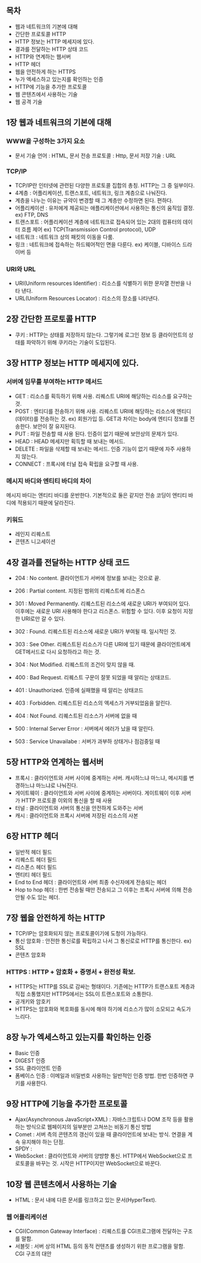 ## 목차
- 웹과 네트워크의 기본에 대해
- 간단한 프로토콜 HTTP
- HTTP 정보는 HTTP 메세지에 있다.
- 결과를 전달하는 HTTP 상태 코드
- HTTP와 연계하는 웹서버
- HTTP 헤더
- 웹을 안전하게 하는 HTTPS
- 누가 엑세스하고 있는지를 확인하는 인증
- HTTP에 기능을 추가한 프로토콜
- 웹 콘텐츠에서 사용하는 기술
- 웹 공격 기술

## 1장 웹과 네트워크의 기본에 대해
### WWW을 구성하는 3가지 요소 
- 문서 기술 언어 : HTML, 문서 전송 프로토콜 : Http, 문서 저장 기술 : URL
### TCP/IP
- TCP/IP란 인터넷에 관련된 다양한 프로토콜 집합의 총칭. HTTP는 그 중 일부이다. 
- 4계층 : 어플리케이션, 트랜스포트, 네트워크, 링크 계층으로 나눠진다. 
 - 계층을 나누는 이유는 규약이 변경할 때 그 계층만 수정하면 된다. 편하다. 
 - 어플리케이션 : 유저에게 제공되는 애플리케이션에서 사용하는 통신의 움직임 결정. ex) FTP, DNS
 - 트랜스포트 : 어플리케이션 계층에 네트워크로 접속되어 있는 2대의 컴퓨터의 데이터 흐름 제어 ex) TCP(Transmission Control protocol), UDP
 - 네트워크 : 네트워크 상의 패킷의 이동을 다룸. 
 - 링크 : 네트워크에 접속하는 하드웨어적인 면을 다룬다. ex) 케이블, 디바이스 드라이버 등  

### URI와 URL
- URI(Uniform resources Identifier) : 리소스를 식별하기 위한 문자열 전반을 나타 낸다. 
- URL(Uniform Resources Locator) : 리소스의 장소를 나타낸다. 

## 2장 간단한 프로토콜 HTTP
- 쿠키 : HTTP는 상태를 저장하지 않는다. 그렇기에 로그인 정보 등 클라이언트의 상태를 파악하기 위해 쿠키라는 기술이 도입된다. 
  
## 3장 HTTP 정보는 HTTP 메세지에 있다. 
### 서버에 임무를 부여하는 HTTP 메서드
- GET : 리소스를 획득하기 위해 사용. 리퀘스트 URI에 해당하는 리소스를 요구하는 것. 
- POST : 엔티디를 전송하기 위해 사용. 리퀘스트 URI에 해당하는 리소스에 엔티디(데이터)를 전송하는 것. ex) 회원가입 등. GET과 차이는 body에 엔티디 정보를 전송한다. 보안이 잘 유지된다.
- PUT : 파일 전송할 때 사용 된다. 인증이 없기 때문에 보안상의 문제가 있다. 
- HEAD : HEAD 메세지만 획득할 때 보내는 메서드.
- DELETE : 파일을 삭제할 때 보내는 메서드. 인증 기능이 없기 때문에 자주 사용하지 않는다. 
- CONNECT : 프록시에 터널 접속 확립을 요구할 때 사용.

### 메시지 바디와 엔티티 바디의 차이
메시지 바디는 엔티티 바디를 운반한다. 기본적으로 둘은 같지만 전송 코딩이 엔티티 바디에 적용되기 때문에 달라진다. 

### 키워드 
- 레인지 리퀘스트 
- 콘텐츠 니고세이션

## 4장 결과를 전달하는 HTTP 상태 코드
- 204 : No content. 클라이언트가 서버에 정보를 보내는 것으로 끝.
- 206 : Partial content. 지정된 범위의 리퀘스트에 리스폰스 
- 301 : Moved Permanently. 리퀘스트된 리소스에 새로운 URI가 부여되어 있다. 이후에는 새로운 URI 사용해야 한다고 리스폰스. 위험할 수 있다. 이후 요청이 지정한 URI로만 갈 수 있다. 
- 302 : Found. 리퀘스트된 리소스에 새로운 URI가 부여될 때. 일시적인 것. 
- 303 : See Other. 리퀘스트된 리소스가 다른 URI에 있기 때문에 클라이언트에게 GET메서드로 다시 요청하라고 하는 것. 
- 304 : Not Modified. 리퀘스트의 조건이 맞지 않을 때. 

- 400 : Bad Request. 리퀘스트 구문이 잘못 되었을 때 알리는 상태코드.
- 401 : Unauthorized. 인증에 실패했을 때 알리는 상태코드
- 403 : Forbidden. 리퀘스트된 리소스의 엑세스가 거부되었음을 알린다. 
- 404 : Not Found. 리퀘스트된 리소스가 서버에 없을 때

- 500 : Internal Server Error : 서버에서 에러가 났을 때 알린다.
- 503 : Service Unavailabe : 서버가 과부하 상태거나 점검중일 때 

## 5장 HTTP와 연계하는 웹서버
- 프록시 : 클라이언트와 서버 사이에 중계하는 서버. 캐시하느냐 마느냐, 메시지를 변경하느냐 마느냐로 나눠진다. 
- 게이트웨이 : 클라이언트와 서버 사이에 중계하는 서버이다. 게이트웨이 이후 서버가 HTTP 프로토콜 이외의 통신을 할 때 사용
- 터널 : 클라이언트와 서버의 통신을 안전하게 도와주는 서버
- 캐시 : 클라이언트와 프록시 서버에 저장된 리소스의 사본

## 6장 HTTP 헤더 
- 일반적 헤더 필드 
- 리퀘스트 헤더 필드 
- 리스폰스 헤더 필드
- 엔티티 헤더 필드 
- End to End 헤더 : 클라이언트와 서버 최종 수신자에게 전송되는 헤더
- Hop to hop 헤더 : 한번 전송될 때만 전송되고 그 이후는 프록시 서버에 의해 전송 안될 수도 있는 헤더.

## 7장 웹을 안전하게 하는 HTTP
- TCP/IP는 암호화되지 않는 프로토콜이기에 도청이 가능하다. 
- 통신 암호화 : 안전한 통신로를 확립하고 나서 그 통신로로 HTTP를 통신한다. ex) SSL 
- 콘텐츠 암호화 
### HTTPS : HTTP + 암호화 + 증명서 + 완전성 확보.
- HTTPS는 HTTP를 SSL로 감싸는 형태이다. 기존에는 HTTP가 트랜스포트 계층과 직접 소통했지만 HTTPS에서는 SSL이 트랜스포트와 소통한다. 
- 공개키와 암호키
- HTTPS는 암호화와 복호화를 동시에 해야 하기에 리소스가 많이 소모되고 속도가 느리다. 

## 8장 누가 엑세스하고 있는지를 확인하는 인증 
- Basic 인증 
- DIGEST 인증 
- SSL 클라이언트 인증 
- 폼베이스 인증 : 이메일과 비밀번호 사용하는 일반적인 인증 방법. 한번 인증하면 쿠키를 사용한다. 

## 9장 HTTP에 기능을 추가한 프로토콜 
- Ajax(Asynchronous JavaScript+XML) : 자바스크립트나 DOM 조작 등을 활용하는 방식으로 웹페이지의 일부분만 고쳐쓰는 비동기 통신 방법
- Comet : 서버 측의 콘텐츠의 갱신이 있을 때 클라이언트에 보내는 방식. 연결을 계속 유지해야 하는 단점. 
- SPDY : 
- WebSocket : 클라이언트와 서버의 양뱡향 통신. HTTP에서 WebSocket으로 프로토콜을 바꾸는 것. 시작은 HTTP이지만 WebSocket으로 바꾼다. 

## 10장 웹 콘텐츠에서 사용하는 기술 
- HTML : 문서 내에 다른 문서를 링크하고 있는 문서(HyperText). 
### 웹 어플리케이션 
- CGI(Common Gateway Interface) : 리퀘스트를 CGI프로그램에 전달하는 구조를 말함. 
- 서블릿 : 서버 상의 HTML 등의 동적 컨텐츠를 생성하기 위한 프로그램을 말함. CGI 구조의 대안 
